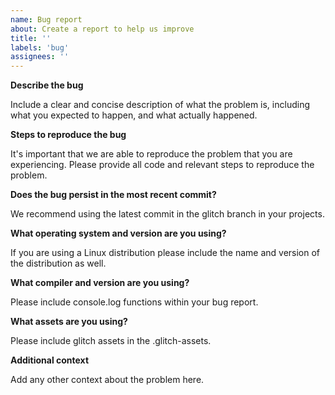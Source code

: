 ```yaml
---
name: Bug report
about: Create a report to help us improve
title: ''
labels: 'bug'
assignees: ''
---
```


**Describe the bug**

Include a clear and concise description of what the problem is, including what
you expected to happen, and what actually happened.

**Steps to reproduce the bug**

It's important that we are able to reproduce the problem that you are
experiencing. Please provide all code and relevant steps to reproduce the
problem.

**Does the bug persist in the most recent commit?**

We recommend using the latest commit in the glitch branch in your projects.

**What operating system and version are you using?**

If you are using a Linux distribution please include the name and version of the
distribution as well.

**What compiler and version are you using?**

Please include console.log functions within your bug report.

**What assets are you using?**

Please include glitch assets in the .glitch-assets.

**Additional context**

Add any other context about the problem here.
